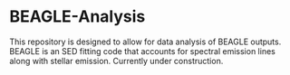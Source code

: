 # BEAGLE-Analysis
This repository is designed to allow for data analysis of BEAGLE outputs.
BEAGLE is an SED fitting code that accounts for spectral emission lines along with stellar emission.
Currently under construction.
